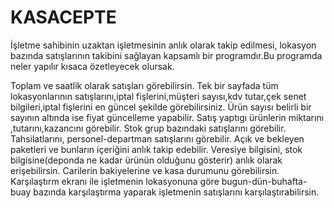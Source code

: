 # KASACEPTE
İşletme sahibinin uzaktan işletmesinin anlık olarak takip edilmesi, lokasyon bazında satışlarının takibini sağlayan kapsamlı bir programdır.Bu programda neler yapılır kısaca özetleyecek olursak. 

Toplam ve saatlik olarak satışları görebilirsin.
Tek bir sayfada tüm lokasyonlarının satışlarını,iptal fişlerini,müşteri sayısı,kdv tutar,çek senet bilgileri,iptal fişlerini en güncel şekilde görebilirsiniz.
Ürün sayısı belirli bir sayının altında ise fiyat güncelleme yapabilir.
Satış yaptıgı ürünlerin miktarını ,tutarını,kazancını görebilir.
Stok grup bazındaki satışlarını görebilir.
Tahsilatlarını, personel-departman satışlarını görebilir.
Açık ve bekleyen paketleri ve bunların içeriğini anlık takip edebilir.
Veresiye bilgisini, stok bilgisine(deponda ne kadar ürünün olduğunu gösterir) anlık olarak erişebilirsin.
Carilerin bakiyelerine ve kasa durumunu görebilirsin.
Karşılaştırm ekranı ile işletmenin lokasyonuna göre bugun-dün-buhafta-buay bazında karşılaştırma yaparak işletmenin satışlarını karşılaştırabilirsin.
